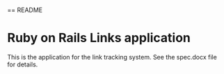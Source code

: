 == README

# Ruby on Rails Links application

This is the application for the link tracking system.
See the spec.docx file for details.
